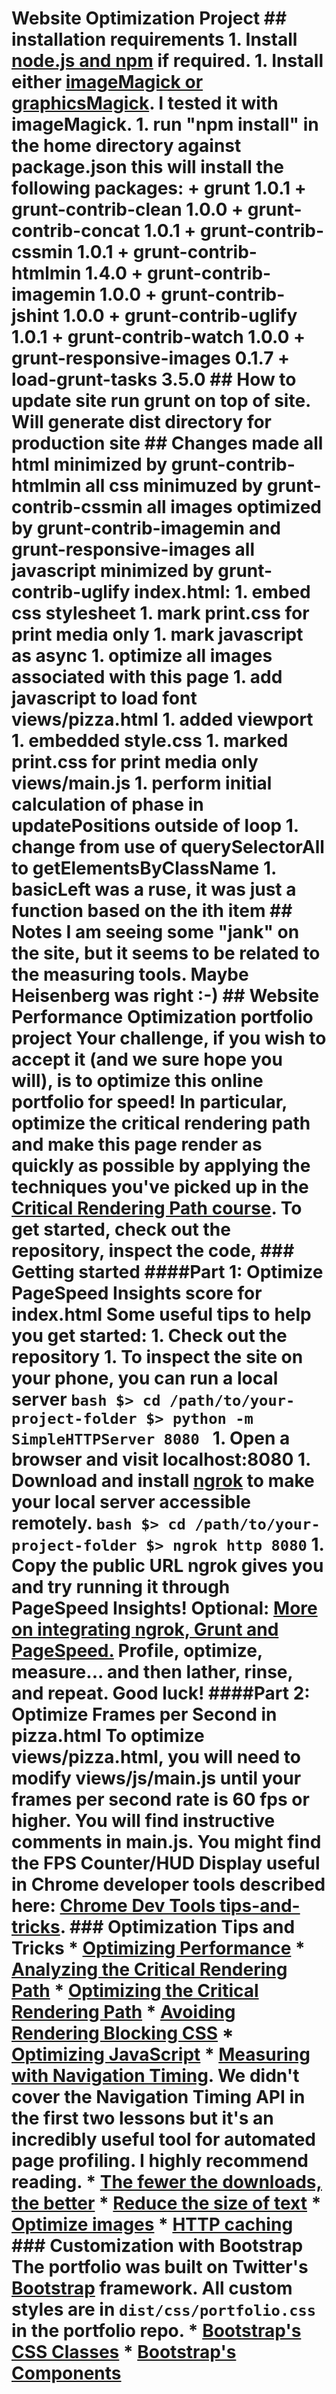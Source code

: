 # Website Optimization Project ## installation requirements 1. Install [node.js and npm](https://docs.npmjs.com/getting-started/installing-node) if required. 1. Install either [imageMagick or graphicsMagick](https://www.npmjs.com/package/grunt-responsive-images). I tested it with imageMagick. 1. run "npm install" in the home directory against package.json this will install the following packages: + grunt 1.0.1 + grunt-contrib-clean 1.0.0 + grunt-contrib-concat 1.0.1 + grunt-contrib-cssmin 1.0.1 + grunt-contrib-htmlmin 1.4.0 + grunt-contrib-imagemin 1.0.0 + grunt-contrib-jshint 1.0.0 + grunt-contrib-uglify 1.0.1 + grunt-contrib-watch 1.0.0 + grunt-responsive-images 0.1.7 + load-grunt-tasks 3.5.0 ## How to update site run grunt on top of site. Will generate dist directory for production site ## Changes made all html minimized by grunt-contrib-htmlmin all css minimuzed by grunt-contrib-cssmin all images optimized by grunt-contrib-imagemin and grunt-responsive-images all javascript minimized by grunt-contrib-uglify index.html: 1. embed css stylesheet 1. mark print.css for print media only 1. mark javascript as async 1. optimize all images associated with this page 1. add javascript to load font views/pizza.html 1. added viewport 1. embedded style.css 1. marked print.css for print media only views/main.js 1. perform initial calculation of phase in updatePositions outside of loop 1. change from use of querySelectorAll to getElementsByClassName 1. basicLeft was a ruse, it was just a function based on the ith item ## Notes I am seeing some "jank" on the site, but it seems to be related to the measuring tools. Maybe Heisenberg was right :-) ## Website Performance Optimization portfolio project Your challenge, if you wish to accept it (and we sure hope you will), is to optimize this online portfolio for speed! In particular, optimize the critical rendering path and make this page render as quickly as possible by applying the techniques you've picked up in the [Critical Rendering Path course](https://www.udacity.com/course/ud884). To get started, check out the repository, inspect the code, ### Getting started ####Part 1: Optimize PageSpeed Insights score for index.html Some useful tips to help you get started: 1. Check out the repository 1. To inspect the site on your phone, you can run a local server ```bash $> cd /path/to/your-project-folder $> python -m SimpleHTTPServer 8080 ``` 1. Open a browser and visit localhost:8080 1. Download and install [ngrok](https://ngrok.com/) to make your local server accessible remotely. ``` bash $> cd /path/to/your-project-folder $> ngrok http 8080 ``` 1. Copy the public URL ngrok gives you and try running it through PageSpeed Insights! Optional: [More on integrating ngrok, Grunt and PageSpeed.](http://www.jamescryer.com/2014/06/12/grunt-pagespeed-and-ngrok-locally-testing/) Profile, optimize, measure... and then lather, rinse, and repeat. Good luck! ####Part 2: Optimize Frames per Second in pizza.html To optimize views/pizza.html, you will need to modify views/js/main.js until your frames per second rate is 60 fps or higher. You will find instructive comments in main.js. You might find the FPS Counter/HUD Display useful in Chrome developer tools described here: [Chrome Dev Tools tips-and-tricks](https://developer.chrome.com/devtools/docs/tips-and-tricks). ### Optimization Tips and Tricks * [Optimizing Performance](https://developers.google.com/web/fundamentals/performance/ "web performance") * [Analyzing the Critical Rendering Path](https://developers.google.com/web/fundamentals/performance/critical-rendering-path/analyzing-crp.html "analyzing crp") * [Optimizing the Critical Rendering Path](https://developers.google.com/web/fundamentals/performance/critical-rendering-path/optimizing-critical-rendering-path.html "optimize the crp!") * [Avoiding Rendering Blocking CSS](https://developers.google.com/web/fundamentals/performance/critical-rendering-path/render-blocking-css.html "render blocking css") * [Optimizing JavaScript](https://developers.google.com/web/fundamentals/performance/critical-rendering-path/adding-interactivity-with-javascript.html "javascript") * [Measuring with Navigation Timing](https://developers.google.com/web/fundamentals/performance/critical-rendering-path/measure-crp.html "nav timing api"). We didn't cover the Navigation Timing API in the first two lessons but it's an incredibly useful tool for automated page profiling. I highly recommend reading. * <a href="https://developers.google.com/web/fundamentals/performance/optimizing-content-efficiency/eliminate-downloads.html">The fewer the downloads, the better</a> * <a href="https://developers.google.com/web/fundamentals/performance/optimizing-content-efficiency/optimize-encoding-and-transfer.html">Reduce the size of text</a> * <a href="https://developers.google.com/web/fundamentals/performance/optimizing-content-efficiency/image-optimization.html">Optimize images</a> * <a href="https://developers.google.com/web/fundamentals/performance/optimizing-content-efficiency/http-caching.html">HTTP caching</a> ### Customization with Bootstrap The portfolio was built on Twitter's <a href="http://getbootstrap.com/">Bootstrap</a> framework. All custom styles are in `dist/css/portfolio.css` in the portfolio repo. * <a href="http://getbootstrap.com/css/">Bootstrap's CSS Classes</a> * <a href="http://getbootstrap.com/components/">Bootstrap's Components</a>